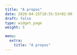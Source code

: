 ```yaml
---
title: "A propos"
date: 2020-04-25T10:55:53+02:00
draft: false
type: widget_page
weight: 5

menu:
  extra:
    title: "A propos"
---
```


